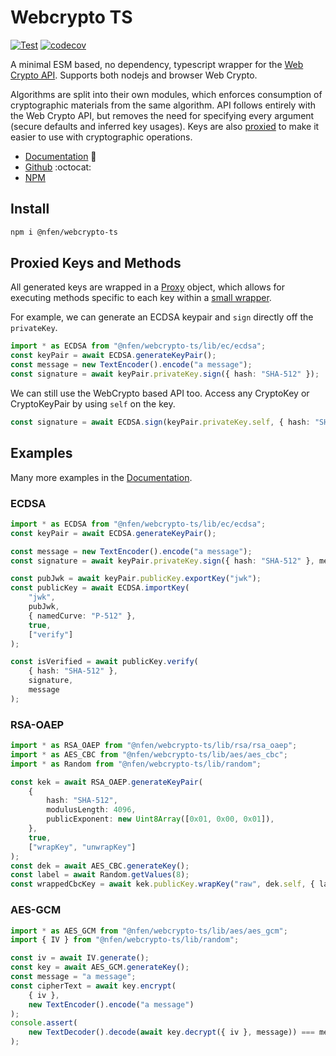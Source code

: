 # Webcrypto TS

[![Test](https://github.com/nealfennimore/webcrypto-ts/actions/workflows/test.yml/badge.svg)](https://github.com/nealfennimore/webcrypto-ts/actions/workflows/test.yml) [![codecov](https://codecov.io/gh/nealfennimore/webcrypto-ts/branch/main/graph/badge.svg?token=DGUV5J0QPR)](https://codecov.io/gh/nealfennimore/webcrypto-ts)

A minimal ESM based, no dependency, typescript wrapper for the [Web Crypto API](https://developer.mozilla.org/en-US/docs/Web/API/Web_Crypto_API). Supports both nodejs and browser Web Crypto.

Algorithms are split into their own modules, which enforces consumption of cryptographic materials from the same algorithm. API follows entirely with the Web Crypto API, but removes the need for specifying every argument (secure defaults and inferred key usages). Keys are also [proxied](#proxied-keys-and-methods) to make it easier to use with cryptographic operations.

- [Documentation](https://webcrypto.neal.codes) 📖
- [Github](https://github.com/nealfennimore/webcrypto-ts) :octocat:
- [NPM](https://www.npmjs.com/package/@nfen/webcrypto-ts)

## Install

```sh
npm i @nfen/webcrypto-ts
```

## Proxied Keys and Methods

All generated keys are wrapped in a [Proxy](https://developer.mozilla.org/en-US/docs/Web/JavaScript/Reference/Global_Objects/Proxy) object, which allows for executing methods specific to each key within a [small wrapper](./src/proxy.ts).

For example, we can generate an ECDSA keypair and `sign` directly off the `privateKey`.

```ts
import * as ECDSA from "@nfen/webcrypto-ts/lib/ec/ecdsa";
const keyPair = await ECDSA.generateKeyPair();
const message = new TextEncoder().encode("a message");
const signature = await keyPair.privateKey.sign({ hash: "SHA-512" });
```

We can still use the WebCrypto based API too. Access any CryptoKey or CryptoKeyPair by using `self` on the key.

```ts
const signature = await ECDSA.sign(keyPair.privateKey.self, { hash: "SHA-512" }, message);
```

## Examples

Many more examples in the [Documentation](https://webcrypto.neal.codes).

### ECDSA

```ts
import * as ECDSA from "@nfen/webcrypto-ts/lib/ec/ecdsa";
const keyPair = await ECDSA.generateKeyPair();

const message = new TextEncoder().encode("a message");
const signature = await keyPair.privateKey.sign({ hash: "SHA-512" }, message);

const pubJwk = await keyPair.publicKey.exportKey("jwk");
const publicKey = await ECDSA.importKey(
    "jwk",
    pubJwk,
    { namedCurve: "P-512" },
    true,
    ["verify"]
);

const isVerified = await publicKey.verify(
    { hash: "SHA-512" },
    signature,
    message
);
```

### RSA-OAEP

```ts
import * as RSA_OAEP from "@nfen/webcrypto-ts/lib/rsa/rsa_oaep";
import * as AES_CBC from "@nfen/webcrypto-ts/lib/aes/aes_cbc";
import * as Random from "@nfen/webcrypto-ts/lib/random";

const kek = await RSA_OAEP.generateKeyPair(
    {
        hash: "SHA-512",
        modulusLength: 4096,
        publicExponent: new Uint8Array([0x01, 0x00, 0x01]),
    },
    true,
    ["wrapKey", "unwrapKey"]
);
const dek = await AES_CBC.generateKey();
const label = await Random.getValues(8);
const wrappedCbcKey = await kek.publicKey.wrapKey("raw", dek.self, { label });
```

### AES-GCM

```ts
import * as AES_GCM from "@nfen/webcrypto-ts/lib/aes/aes_gcm";
import { IV } from "@nfen/webcrypto-ts/lib/random";

const iv = await IV.generate();
const key = await AES_GCM.generateKey();
const message = "a message";
const cipherText = await key.encrypt(
    { iv },
    new TextEncoder().encode("a message")
);
console.assert(
    new TextDecoder().decode(await key.decrypt({ iv }, message)) === message
);
```
